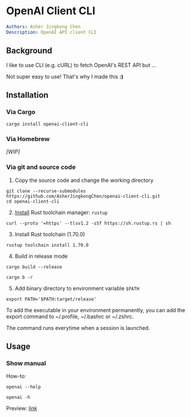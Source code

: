 # OpenAI Client CLI
```yaml
Authors: Asher Jingkong Chen
Description: OpenAI API client CLI
```

## Background
I like to use CLI (e.g. cURL) to fetch OpenAI's REST API but ...

Not super easy to use!
That's why I made this **:)**

## Installation

### Via Cargo
```shell
cargo install openai-client-cli
```

### Via Homebrew
*\[WIP\]*

### Via git and source code
1. Copy the source code and change the working directory
```shell
git clone --recurse-submodules https://github.com/AsherJingkongChen/openai-client-cli.git
cd openai-client-cli
```
2. [Install](https://www.rust-lang.org/tools/install) Rust toolchain manager: `rustup`
```shell
curl --proto '=https' --tlsv1.2 -sSf https://sh.rustup.rs | sh
```
3. Install Rust toolchain (1.70.0)
```shell
rustup toolchain install 1.70.0
```
4. Build in release mode
```shell
cargo build --release
```
```shell
cargo b -r
```
5. Add binary directory to environment variable `$PATH`
```shell
export PATH='$PATH:target/release'
```

To add the executable in your environment permanently, you can add the export command to ~/.profile, ~/.bashrc or ~/.zshrc.

The command runs everytime when a session is launched.

## Usage

### Show manual
How-to:
```shell
openai --help
```
```shell
openai -h
```
Preview: [link](https://github.com/AsherJingkongChen/openai-client-cli/blob/master/docs/manual-help.md)

